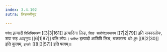 ```yaml
---
index: 3.4.102
sutra: लिङस्सीयुट्

---
```

   `पचेत्` इत्यादौ `विधिनिमन्त्रण`  [[3|3|161]]  इत्यादिना लिङ, `लिङ सलोपोऽनन्तस्य`  [[7|2|79]]  इति सकारलोपः, शपा सह _आद्गुणः_ [[6|1|87]]  वलि लोपः। `पक्षीष्ट` इत्यादौ आशिषि लिङ, चकारस्य _चोः कुः_ [[8|2|30]]  इति कुत्वम्, `इण्कोः`  [[8|3|57]]  इति षत्वम्॥